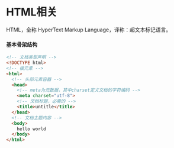 # HTML相关

HTML，全称 HyperText Markup Language，译称：超文本标记语言。

#### 基本骨架结构
```html
<!-- 文档类型声明 -->
<!DOCTYPE html>
<!-- 根元素 -->
<html>
  <!-- 头部元素容器 -->
  <head>
    <!-- meta为元数据，其中charset定义文档的字符编码 -->
    <meta charset="utf-8">
    <!-- 文档标题，必需的 -->
    <title>untitle</title>
  </head>
  <!-- 文档主题内容 -->
  <body>
    hello world
  </body>
</html>
```
